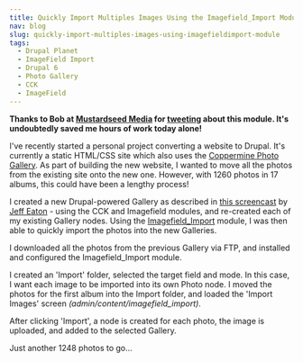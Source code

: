 ```yaml
---
title: Quickly Import Multiples Images Using the Imagefield_Import Module
nav: blog
slug: quickly-import-multiples-images-using-imagefieldimport-module
tags:
  - Drupal Planet
  - ImageField Import
  - Drupal 6
  - Photo Gallery
  - CCK
  - ImageField
---
```

<strong>Thanks to Bob at <a href="http://mustardseedmedia.com/">Mustardseed Media</a> for <a href="http://twitter.com/mustardseedinc/status/14713096905">tweeting</a> about this module. It's undoubtedly saved me hours of work today alone!</strong>

I've recently started a personal project converting a website to Drupal. It's currently a static HTML/CSS site which also uses the <a href="http://coppermine-gallery.net/">Coppermine Photo Gallery</a>. As part of building the new website, I wanted to move all the photos from the existing site onto the new one. However, with 1260 photos in 17 albums, this could have been a lengthy process!

I created a new Drupal-powered Gallery as described in <a href="http://lullabot.com/articles/photo-galleries-views-attach">this screencast</a> by <a href="http://twitter.com/eaton">Jeff Eaton</a> - using the CCK and Imagefield modules, and re-created each of my existing Gallery nodes. Using the <a href="http://drupal.org/project/imagefield_import">Imagefield_Import</a> module, I was then able to quickly import the photos into the new Galleries.

I downloaded all the photos from the previous Gallery via FTP, and installed and configured the Imagefield_Import module.

I created an 'Import' folder, selected the target field and mode. In this case, I want each image to be imported into its own Photo node. I moved the photos for the first album into the Import folder, and loaded the 'Import Images' screen <em>(admin/content/imagefield_import)</em>.

After clicking 'Import', a node is created for each photo, the image is uploaded, and added to the selected Gallery.

Just another 1248 photos to go...

